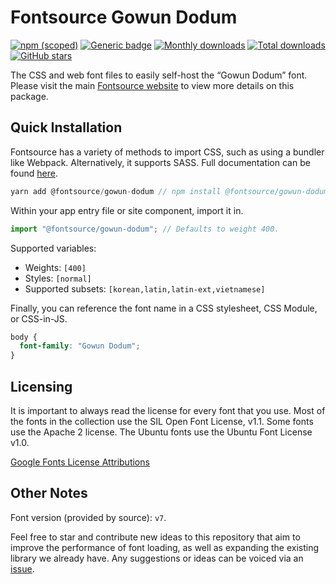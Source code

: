 # Fontsource Gowun Dodum

[![npm (scoped)](https://img.shields.io/npm/v/@fontsource/gowun-dodum?color=brightgreen)](https://www.npmjs.com/package/@fontsource/gowun-dodum) [![Generic badge](https://img.shields.io/badge/fontsource-passing-brightgreen)](https://github.com/fontsource/fontsource) [![Monthly downloads](https://badgen.net/npm/dm/@fontsource/gowun-dodum)](https://github.com/fontsource/fontsource) [![Total downloads](https://badgen.net/npm/dt/@fontsource/gowun-dodum)](https://github.com/fontsource/fontsource) [![GitHub stars](https://img.shields.io/github/stars/fontsource/fontsource.svg?style=social&label=Star)](https://github.com/fontsource/fontsource/stargazers)

The CSS and web font files to easily self-host the “Gowun Dodum” font. Please visit the main [Fontsource website](https://fontsource.org/fonts/gowun-dodum) to view more details on this package.

## Quick Installation

Fontsource has a variety of methods to import CSS, such as using a bundler like Webpack. Alternatively, it supports SASS. Full documentation can be found [here](https://fontsource.org/docs/introduction).

```javascript
yarn add @fontsource/gowun-dodum // npm install @fontsource/gowun-dodum
```

Within your app entry file or site component, import it in.

```javascript
import "@fontsource/gowun-dodum"; // Defaults to weight 400.
```

Supported variables:

- Weights: `[400]`
- Styles: `[normal]`
- Supported subsets: `[korean,latin,latin-ext,vietnamese]`

Finally, you can reference the font name in a CSS stylesheet, CSS Module, or CSS-in-JS.

```css
body {
  font-family: "Gowun Dodum";
}
```

## Licensing

It is important to always read the license for every font that you use.
Most of the fonts in the collection use the SIL Open Font License, v1.1. Some fonts use the Apache 2 license. The Ubuntu fonts use the Ubuntu Font License v1.0.

[Google Fonts License Attributions](https://fonts.google.com/attribution)

## Other Notes

Font version (provided by source): `v7`.

Feel free to star and contribute new ideas to this repository that aim to improve the performance of font loading, as well as expanding the existing library we already have. Any suggestions or ideas can be voiced via an [issue](https://github.com/fontsource/fontsource/issues).
